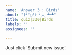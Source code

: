 ```yaml
---
name: 'Answer 3 : Birds'
about: "(╯°□°）╯︵ ┻━┻"
title: quiz|330|Birds
labels: ''
assignees: ''

---
```


Just click 'Submit new issue'.
